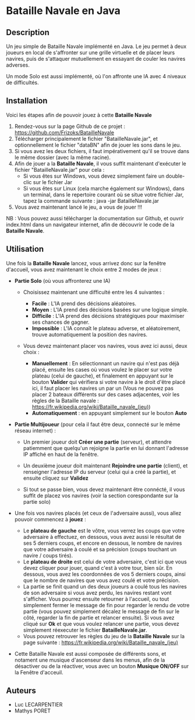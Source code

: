 # Bataille Navale en Java

## Description

Un jeu simple de Bataille Navale implémenté en Java. Le jeu permet à deux joueurs en local de s'affronter sur une grille virtuelle et de placer leurs navires, puis de s'attaquer mutuellement en essayant de couler les navires adverses.

Un mode Solo est aussi implémenté, où l'on affronte une IA avec 4 niveaux de difficultés.

## Installation

Voici les étapes afin de pouvoir jouez à cette **Bataille Navale**
1. Rendez-vous sur la page Github de ce projet : https://github.com/Frizoks/BatailleNavale
2. Télécharger principalement le fichier "BatailleNavale.jar", et optionnellement le fichier "dataBN" afin de jouer les sons dans le jeu.
3. Si vous avez les deux fichiers, il faut impérativement qu'il se trouve dans le même dossier (avec la même racine).
4. Afin de jouer a la **Bataille Navale**, il vous suffit maintenant d'exécuter le fichier "BatailleNavale.jar" pour cela :
    - Si vous êtes sur Windows, vous devez simplement faire un double-clic sur le fichier Jar
    - Si vous êtes sur Linux (cela marche également sur Windows), dans un terminal, dans le repertoire courant où se situe votre fichier Jar, tapez la commande suivante  : java -jar BatailleNavale.jar
6. Vous avez maintenant lancé le jeu, a vous de jouer !!!

NB : Vous pouvez aussi télécharger la documentation sur Github, et ouvrir index.html dans un navigateur internet, afin de découvrir le code de la **Bataille Navale**.

## Utilisation

Une fois la **Bataille Navale** lancez, vous arrivez donc sur la fenêtre d'accueil, vous avez maintenant le choix entre 2 modes de jeux :

- **Partie Solo** (où vous affronterez une IA)

    - Choisissez maintenant une difficulté entre les 4 suivantes :
        - **Facile** : L'IA prend des décisions aléatoires.
        - **Moyen** : L'IA prend des décisions basées sur une logique simple.
        - **Difficile** : L'IA prend des décisions stratégiques pour maximiser ses chances de gagner.
        - **Impossible** : L'IA connaît le plateau adverse, et aléatoirement, trouve automatiquement la position des navires.
     
    - Vous devez maintenant placer vos navires, vous avez ici aussi, deux choix :
        - **Manuellement** : En sélectionnant un navire qui n'est pas déjà placé, ensuite les cases où vous voulez le placer sur votre plateau (celui de gauche), et finalement en appuyant sur le bouton                    **Valider** qui vérifiera si votre navire à le droit d'être placé ici, il faut placer les navires un par un (Vous ne pouvez pas placer 2 bateaux différents sur des cases adjacentes, voir les                 règles de la Bataille navale : https://fr.wikipedia.org/wiki/Bataille_navale_(jeu))
        - **Automatiquement** : en appuyant simplement sur le bouton **Auto**

  
- **Partie Multijoueur** (pour cela il faut être deux, connecté sur le même réseau internet) :

    - Un premier joueur doit **Créer une partie** (serveur), et attendre patiemment que quelqu'un rejoigne la partie en lui donnant l'adresse IP affiché en haut de la fenêtre.
 
    - Un deuxième joueur doit maintenant **Rejoindre une partie** (client), et renseigner l'adresse IP du serveur (celui qui a créé la partie), et ensuite cliquez sur **Validez**
 
    - Si tout se passe bien, vous devez maintenant être connécté, il vous suffit de placez vos navires (voir la section corespondante sur la partie solo)


- Une fois vos navires placés (et ceux de l'adversaire aussi), vous allez pouvoir commencez à **jouez** :
    
    - Le **plateau de gauche** est le vôtre, vous verrez les coups que votre adversaire à effectuez, en dessous, vous avez aussi le résultat de ses 5 derniers coups, et encore en dessous, le nombre de navires que votre adversaire à coulé et sa précision (coups touchant un navire / coups tirés).
    - Le **plateau de droite** est celui de votre adversaire, c'est ici que vous devez cliquer pour jouer, quand c'est à votre tour, bien sûr. En dessous, vous avez les coordonnées de vos 5 derniers coups, ainsi que le nombre de navires que vous avez coulé et votre précision.
    - La partie se finit quand un des deux joueurs a coulé tous les navires de son adversaire si vous avez perdu, les navires restant vont s'afficher. Vous pourrez ensuite retourner à l'accueil, ou tout simplement fermer le message de fin pour regarder le rendu de votre partie (vous pouvez simplement décalez le message de fin sur le côté, regarder la fin de partie et relancer ensuite). Si vous avez cliqué sur **Ok** et que vous voulez relancer une partie, vous devez simplement réexecuter le fichier **BatailleNavale.jar**.
    - Vous pouvez retrouver les règles du jeu de la **Bataille Navale** sur la page suivante : https://fr.wikipedia.org/wiki/Bataille_navale_(jeu)
 

- Cette Bataille Navale est aussi composée de différents sons, et notament une musique d'ascenseur dans les menus, afin de la désactiver ou de la réactiver, vous avec un bouton **Musique ON/OFF** sur la Fenêtre d'acceuil.


## Auteurs

- Luc LECARPENTIER
- Mathys PORET

